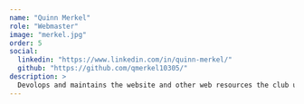 ```yaml
---
name: "Quinn Merkel"
role: "Webmaster"
image: "merkel.jpg"
order: 5
social:
  linkedin: "https://www.linkedin.com/in/quinn-merkel/" 
  github: "https://github.com/qmerkel10305/"
description: >
  Devolops and maintains the website and other web resources the club uses.
---
```

